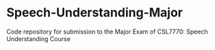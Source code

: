 # Speech-Understanding-Major
Code repository for submission to the Major Exam of CSL7770: Speech Understanding Course
